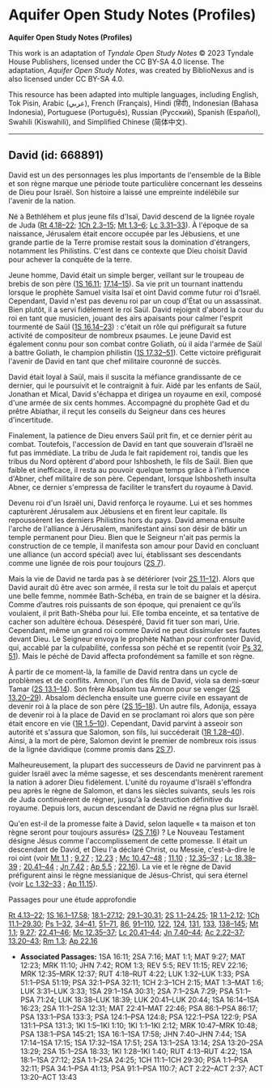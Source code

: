 # Aquifer Open Study Notes (Profiles)

**Aquifer Open Study Notes (Profiles)**

This work is an adaptation of *Tyndale Open Study Notes* © 2023 Tyndale House Publishers, licensed under the CC BY\-SA 4\.0 license. The adaptation, *Aquifer Open Study Notes*, was created by BiblioNexus and is also licensed under CC BY\-SA 4\.0\.

This resource has been adapted into multiple languages, including English, Tok Pisin, Arabic (عربي), French (Français), Hindi (हिंदी), Indonesian (Bahasa Indonesia), Portuguese (Português), Russian (Русский), Spanish (Español), Swahili (Kiswahili), and Simplified Chinese (简体中文).



--------------------------------

## David (id: 668891)

David est un des personnages les plus importants de l'ensemble de la Bible et son règne marque une période toute particulière concernant les desseins de Dieu pour Israël. Son histoire a laissé une empreinte indélébile sur l'avenir de la nation.

Né à Bethléhem et plus jeune fils d'Isaï, David descend de la lignée royale de Juda ([Rt 4\.18–22](https://ref.ly/Ruth4:18-Ruth4:22); [1Ch 2\.3–15](https://ref.ly/1Chr2:3-1Chr2:15); [Mt 1\.3–6](https://ref.ly/Matt1:3-Matt1:6); [Lc 3\.31–33](https://ref.ly/Luke3:31-Luke3:33)). À l'époque de sa naissance, Jérusalem était encore occupée par les Jébusiens, et une grande partie de la Terre promise restait sous la domination d'étrangers, notamment les Philistins. C'est dans ce contexte que Dieu choisit David pour achever la conquête de la terre.

Jeune homme, David était un simple berger, veillant sur le troupeau de brebis de son père ([1S 16\.11](https://ref.ly/1Sam16:11); [17\.14–15](https://ref.ly/1Sam17:14-1Sam17:15)). Sa vie prit un tournant inattendu lorsque le prophète Samuel visita Isaï et oint David comme futur roi d'Israël. Cependant, David n'est pas devenu roi par un coup d'État ou un assassinat. Bien plutôt, il a servi fidèlement le roi Saül. David rejoignit d'abord la cour du roi en tant que musicien, jouant des airs apaisants pour calmer l'esprit tourmenté de Saül ([1S 16\.14–23](https://ref.ly/1Sam16:14-1Sam16:23)) : c'était un rôle qui préfigurait sa future activité de compositeur de nombreux psaumes. Le jeune David est également connu pour son combat contre Goliath, où il aida l'armée de Saül à battre Goliath, le champion philistin ([1S 17\.32–51](https://ref.ly/1Sam17:32-1Sam17:51)). Cette victoire préfigurait l'avenir de David en tant que chef militaire couronné de succès.

David était loyal à Saül, mais il suscita la méfiance grandissante de ce dernier, qui le poursuivit et le contraignit à fuir. Aidé par les enfants de Saül, Jonathan et Mical, David s'échappa et dirigea un royaume en exil, composé d'une armée de six cents hommes. Accompagné du prophète Gad et du prêtre Abiathar, il reçut les conseils du Seigneur dans ces heures d'incertitude.

Finalement, la patience de Dieu envers Saül prit fin, et ce dernier périt au combat. Toutefois, l'accession de David en tant que souverain d'Israël ne fut pas immédiate. La tribu de Juda le fait rapidement roi, tandis que les tribus du Nord optèrent d'abord pour Ishbosheth, le fils de Saül. Bien que faible et inefficace, il resta au pouvoir quelque temps grâce à l'influence d'Abner, chef militaire de son père. Cependant, lorsque Ishbosheth insulta Abner, ce dernier s'empressa de faciliter le transfert du royaume à David.

Devenu roi d'un Israël uni, David renforça le royaume. Lui et ses hommes capturèrent Jérusalem aux Jébusiens et en firent leur capitale. Ils repoussèrent les derniers Philistins hors du pays. David amena ensuite l'arche de l'alliance à Jérusalem, manifestant ainsi son désir de bâtir un temple permanent pour Dieu. Bien que le Seigneur n'ait pas permis la construction de ce temple, il manifesta son amour pour David en concluant une alliance (un accord spécial) avec lui, établissant ses descendants comme une lignée de rois pour toujours ([2S 7](https://ref.ly/2Sam7:1-2Sam7:29)).

Mais la vie de David ne tarda pas à se détériorer (voir [2S 11–12](https://ref.ly/2Sam11:1-2Sam12:31)). Alors que David aurait dû être avec son armée, il resta sur le toit du palais et aperçut une belle femme, nommée Bath\-Schéba, en train de se baigner et la désira. Comme d’autres rois puissants de son époque, qui prenaient ce qu’ils voulaient, il prit Bath\-Shéba pour lui. Elle tomba enceinte, et sa tentative de cacher son adultère échoua. Désespéré, David fit tuer son mari, Urie. Cependant, même un grand roi comme David ne peut dissimuler ses fautes devant Dieu. Le Seigneur envoya le prophète Nathan pour confronter David, qui, accablé par la culpabilité, confessa son péché et se repentit (voir [Ps 32](https://ref.ly/Ps32:1-Ps32:11), [51](https://ref.ly/Ps51:1-Ps51:19)). Mais le péché de David affecta profondément sa famille et son règne.

À partir de ce moment\-là, la famille de David rentra dans un cycle de problèmes et de conflits. Amnon, l'un des fils de David, viola sa demi\-sœur Tamar ([2S 13\.1–14](https://ref.ly/2Sam13:1-2Sam13:14)). Son frère Absalom tua Amnon pour se venger ([2S 13\.20–29](https://ref.ly/2Sam13:20-2Sam13:29)). Absalom déclencha ensuite une guerre civile en essayant de devenir roi à la place de son père ([2S 15–18](https://ref.ly/2Sam15:1-2Sam18:33)). Un autre fils, Adonija, essaya de devenir roi à la place de David en se proclamant roi alors que son père était encore en vie ([1R 1\.5–10](https://ref.ly/1Kgs1:5-1Kgs1:10)). Cependant, David parvint à asseoir son autorité et s'assura que Salomon, son fils, lui succéderait ([1R 1\.28–40](https://ref.ly/1Kgs1:28-1Kgs1:40)). Ainsi, à la mort de père, Salomon devint le premier de nombreux rois issus de la lignée davidique (comme promis dans [2S 7](https://ref.ly/2Sam7:1-2Sam7:29)).

Malheureusement, la plupart des successeurs de David ne parvinrent pas à guider Israël avec la même sagesse, et ses descendants menèrent rarement la nation à adorer Dieu fidèlement. L'unité du royaume d'Israël s'effondra peu après le règne de Salomon, et dans les siècles suivants, seuls les rois de Juda continuèrent de régner, jusqu'à la destruction définitive du royaume. Depuis lors, aucun descendant de David ne régna plus sur Israël.

Qu'en est\-il de la promesse faite à David, selon laquelle « ta maison et ton règne seront pour toujours assurés» ([2S 7\.16](https://ref.ly/2Sam7:16)) ? Le Nouveau Testament désigne Jésus comme l'accomplissement de cette promesse. Il était un descendant de David, et Dieu l'a déclaré Christ, ou Messie, c'est\-à\-dire le roi oint (voir [Mt 1\.1](https://ref.ly/Matt1:1) ; [9\.27](https://ref.ly/Matt9:27) ; [12\.23](https://ref.ly/Matt12:23) ; [Mc 10\.47–48](https://ref.ly/Mark10:47-Mark10:48) ; [11\.10](https://ref.ly/Mark11:10) ; [12\.35–37](https://ref.ly/Mark12:35-Mark12:37) ; [Lc 18\.38–39](https://ref.ly/Luke18:38-Luke18:39) ; [20\.41–44](https://ref.ly/Luke20:41-Luke20:44) ; [Jn 7\.42](https://ref.ly/John7:42) ; [Ap 5\.5](https://ref.ly/Rev5:5) ; [22\.16](https://ref.ly/Rev22:16)). La vie et le règne de David préfigurent ainsi le règne messianique de Jésus\-Christ, qui sera éternel (voir [Lc 1\.32–33](https://ref.ly/Luke1:32-Luke1:33) ; [Ap 11\.15](https://ref.ly/Rev11:15)).

Passages pour une étude approfondie

[Rt 4\.13–22](https://ref.ly/Ruth4:13-Ruth4:22); [1S 16\.1–17\.58](https://ref.ly/1Sam16:1-1Sam17:58); [18\.1–27\.12](https://ref.ly/1Sam18:1-1Sam27:12); [29\.1–30\.31](https://ref.ly/1Sam29:1-1Sam30:31); [2S 1\.1–24\.25](https://ref.ly/2Sam1:1-2Sam24:25); [1R 1\.1–2\.12](https://ref.ly/1Kgs1:1-1Kgs2:12); [1Ch 11\.1–29\.30](https://ref.ly/1Chr11:1-1Chr29:30); [Ps 1–32](https://ref.ly/Ps1:1-Ps32:11), [34–41](https://ref.ly/Ps34:1-Ps41:13), [51–71](https://ref.ly/Ps51:1-Ps71:24), [86](https://ref.ly/Ps86:1-Ps86:17), [91–110](https://ref.ly/Ps91:1-Ps110:7), [122](https://ref.ly/Ps122:1-Ps122:9), [124](https://ref.ly/Ps124:1-Ps124:8), [131](https://ref.ly/Ps131:1-Ps131:3), [133](https://ref.ly/Ps133:1-Ps133:3), [138–145](https://ref.ly/Ps138:1-Ps145:21); [Mt 1\.1](https://ref.ly/Matt1:1); [9\.27](https://ref.ly/Matt9:27); [22\.41–46](https://ref.ly/Matt22:41-Matt22:46); [Mc 12\.35–37](https://ref.ly/Mark12:35-Mark12:37); [Lc 20\.41–44](https://ref.ly/Luke20:41-Luke20:44); [Jn 7\.40–44](https://ref.ly/John7:40-John7:44); [Ac 2\.22–37](https://ref.ly/Acts2:22-Acts2:37); [13\.20–43](https://ref.ly/Acts13:20-Acts13:43); [Rm 1\.3](https://ref.ly/Rom1:3); [Ap 22\.16](https://ref.ly/Rev22:16)

* **Associated Passages:** 1SA 16:11; 2SA 7:16; MAT 1:1; MAT 9:27; MAT 12:23; MRK 11:10; JHN 7:42; ROM 1:3; REV 5:5; REV 11:15; REV 22:16; MRK 12:35–MRK 12:37; RUT 4:18–RUT 4:22; LUK 1:32–LUK 1:33; PSA 51:1–PSA 51:19; PSA 32:1–PSA 32:11; 1CH 2:3–1CH 2:15; MAT 1:3–MAT 1:6; LUK 3:31–LUK 3:33; 1SA 29:1–1SA 30:31; 2SA 7:1–2SA 7:29; PSA 51:1–PSA 71:24; LUK 18:38–LUK 18:39; LUK 20:41–LUK 20:44; 1SA 16:14–1SA 16:23; 2SA 11:1–2SA 12:31; MAT 22:41–MAT 22:46; PSA 86:1–PSA 86:17; PSA 133:1–PSA 133:3; PSA 124:1–PSA 124:8; PSA 122:1–PSA 122:9; PSA 131:1–PSA 131:3; 1KI 1:5–1KI 1:10; 1KI 1:1–1KI 2:12; MRK 10:47–MRK 10:48; PSA 138:1–PSA 145:21; 1SA 16:1–1SA 17:58; JHN 7:40–JHN 7:44; 1SA 17:14–1SA 17:15; 1SA 17:32–1SA 17:51; 2SA 13:1–2SA 13:14; 2SA 13:20–2SA 13:29; 2SA 15:1–2SA 18:33; 1KI 1:28–1KI 1:40; RUT 4:13–RUT 4:22; 1SA 18:1–1SA 27:12; 2SA 1:1–2SA 24:25; 1CH 11:1–1CH 29:30; PSA 1:1–PSA 32:11; PSA 34:1–PSA 41:13; PSA 91:1–PSA 110:7; ACT 2:22–ACT 2:37; ACT 13:20–ACT 13:43

